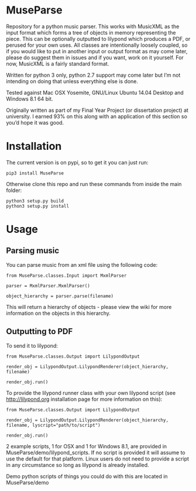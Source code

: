 MuseParse
=========

Repository for a python music parser. This works with MusicXML as the
input format which forms a tree of objects in memory representing the
piece. This can be optionally outputted to lilypond which produces a
PDF, or perused for your own uses. All classes are intentionally loosely
coupled, so if you would like to put in another input or output format
as may come later, please do suggest them in issues and if you want,
work on it yourself. For now, MusicXML is a fairly standard format.

Written for python 3 only, python 2.7 support may come later but I’m not
intending on doing that unless everything else is done.

Tested against Mac OSX Yosemite, GNU/Linux Ubuntu 14.04 Desktop and
Windows 8.1 64 bit.

Originally written as part of my Final Year Project (or dissertation
project) at university. I earned 93% on this along with an application
of this section so you’d hope it was good.

Installation
============

The current version is on pypi, so to get it you can just run:

``` {.sourceCode .bash}
pip3 install MuseParse
```

Otherwise clone this repo and run these commands from inside the main
folder:

``` {.sourceCode .bash}
python3 setup.py build
python3 setup.py install
```

Usage
=====

Parsing music
-------------

You can parse music from an xml file using the following code:

``` {.sourceCode .python}
from MuseParse.classes.Input import MxmlParser

parser = MxmlParser.MxmlParser()

object_hierarchy = parser.parse(filename)
```

This will return a hierarchy of objects - please view the wiki for more
information on the objects in this hierarchy.

Outputting to PDF
-----------------

To send it to lilypond:

``` {.sourceCode .python}
from MuseParse.classes.Output import LilypondOutput

render_obj = LilypondOutput.LilypondRenderer(object_hierarchy, filename)

render_obj.run()
```

To provide the lilypond runner class with your own lilypond script (see
<http://lilypond.org> installation page for more information on this):

``` {.sourceCode .python}
from MuseParse.classes.Output import LilypondOutput

render_obj = LilypondOutput.LilypondRenderer(object_hierarchy, filename, lyscript="path/to/script")

render_obj.run()
```

2 example scripts, 1 for OSX and 1 for Windows 8.1, are provided in
MuseParse/demo/lilypond\_scripts. If no script is provided it will
assume to use the default for that platform. Linux users do not need to
provide a script in any circumstance so long as lilypond is already
installed.

Demo python scripts of things you could do with this are located in
MuseParse/demo
